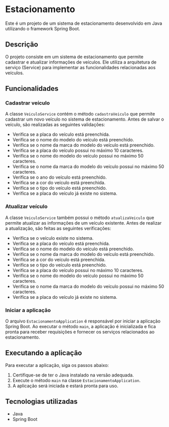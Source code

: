 # Estacionamento

Este é um projeto de um sistema de estacionamento desenvolvido em Java utilizando o framework Spring Boot.

## Descrição

O projeto consiste em um sistema de estacionamento que permite cadastrar e atualizar informações de veículos. Ele utiliza a arquitetura de serviço (Service) para implementar as funcionalidades relacionadas aos veículos.

## Funcionalidades

### Cadastrar veículo

A classe `VeiculoService` contém o método `cadastraVeiculo` que permite cadastrar um novo veículo no sistema de estacionamento. Antes de salvar o veículo, são realizadas as seguintes validações:

- Verifica se a placa do veículo está preenchida.
- Verifica se o nome do modelo do veículo está preenchido.
- Verifica se o nome da marca do modelo do veículo está preenchido.
- Verifica se a placa do veículo possui no máximo 10 caracteres.
- Verifica se o nome do modelo do veículo possui no máximo 50 caracteres.
- Verifica se o nome da marca do modelo do veículo possui no máximo 50 caracteres.
- Verifica se o ano do veículo está preenchido.
- Verifica se a cor do veículo está preenchida.
- Verifica se o tipo do veículo está preenchido.
- Verifica se a placa do veículo já existe no sistema.

### Atualizar veículo

A classe `VeiculoService` também possui o método `atualizaVeiculo` que permite atualizar as informações de um veículo existente. Antes de realizar a atualização, são feitas as seguintes verificações:

- Verifica se o veículo existe no sistema.
- Verifica se a placa do veículo está preenchida.
- Verifica se o nome do modelo do veículo está preenchido.
- Verifica se o nome da marca do modelo do veículo está preenchido.
- Verifica se a cor do veículo está preenchida.
- Verifica se o tipo do veículo está preenchido.
- Verifica se a placa do veículo possui no máximo 10 caracteres.
- Verifica se o nome do modelo do veículo possui no máximo 50 caracteres.
- Verifica se o nome da marca do modelo do veículo possui no máximo 50 caracteres.
- Verifica se a placa do veículo já existe no sistema.

### Iniciar a aplicação

O arquivo `EstacionamentoApplication` é responsável por iniciar a aplicação Spring Boot. Ao executar o método `main`, a aplicação é inicializada e fica pronta para receber requisições e fornecer os serviços relacionados ao estacionamento.

## Executando a aplicação

Para executar a aplicação, siga os passos abaixo:

1. Certifique-se de ter o Java instalado na versão adequada.
2. Execute o método `main` na classe `EstacionamentoApplication`.
3. A aplicação será iniciada e estará pronta para uso.

## Tecnologias utilizadas

- Java
- Spring Boot
